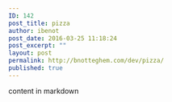 ```yaml
---
ID: 142
post_title: pizza
author: ibenot
post_date: 2016-03-25 11:18:24
post_excerpt: ""
layout: post
permalink: http://bnotteghem.com/dev/pizza/
published: true
---
```

content in markdown